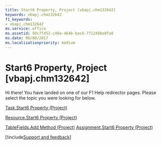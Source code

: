```yaml
---
title: Start6 Property, Project [vbapj.chm132642]
keywords: vbapj.chm132642
f1_keywords:
- vbapj.chm132642
ms.service: office
ms.assetid: 50c7fd52-c48a-464b-bac6-7712486e8fa0
ms.date: 06/08/2017
ms.localizationpriority: medium
---
```



# Start6 Property, Project [vbapj.chm132642]

Hi there! You have landed on one of our F1 Help redirector pages. Please select the topic you were looking for below.

[Task.Start6 Property (Project)](https://msdn.microsoft.com/library/c973968a-7e79-9ccd-6bc0-7b15288c2e95%28Office.15%29.aspx)

[Resource.Start6 Property (Project)](https://msdn.microsoft.com/library/01259f6f-f9e4-3305-10eb-848d1ea1ef31%28Office.15%29.aspx)

[TableFields.Add Method (Project)](https://msdn.microsoft.com/library/d4e6af9f-6d95-49f0-8828-dcd39dbb9f13%28Office.15%29.aspx)
[Assignment.Start6 Property (Project)](https://msdn.microsoft.com/library/677a30a3-1f69-0488-ee40-ee336ef7f501%28Office.15%29.aspx)

[!include[Support and feedback](~/includes/feedback-boilerplate.md)]